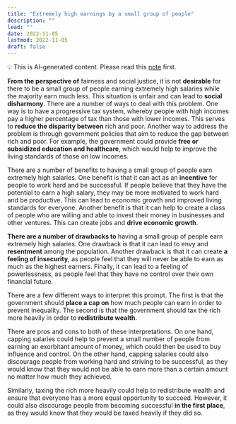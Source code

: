 ```yaml
---
title: "Extremely high earnings by a small group of people"
description: ""
lead: ""
date: 2022-11-05
lastmod: 2022-11-05
draft: false
---
```


💡 This is AI-generated content. Please read this [note](../ai.md) first.

**From the perspective of** fairness and social justice, it is not **desirable** for there to be a small group of people earning extremely high salaries while the majority earn much less. This situation is unfair and can lead to **social disharmony**. There are a number of ways to deal with this problem. One way is to have a progressive tax system, whereby people with high incomes pay a higher percentage of tax than those with lower incomes. This serves to **reduce the disparity between** rich and poor. Another way to address the problem is through government policies that aim to reduce the gap between rich and poor. For example, the government could provide **free or subsidized education and healthcare**, which would help to improve the living standards of those on low incomes.

There are a number of benefits to having a small group of people earn extremely high salaries. One benefit is that it can act as an **incentive** for people to work hard and be successful. If people believe that they have the potential to earn a high salary, they may be more motivated to work hard and be productive. This can lead to economic growth and improved living standards for everyone. Another benefit is that it can help to create a class of people who are willing and able to invest their money in businesses and other ventures. This can create jobs and **drive economic growth**.

**There are a number of drawbacks to** having a small group of people earn extremely high salaries. One drawback is that it can lead to envy and **resentment** among the population. Another drawback is that it can create **a feeling of insecurity**, as people feel that they will never be able to earn as much as the highest earners. Finally, it can lead to a feeling of powerlessness, as people feel that they have no control over their own financial future.

There are a few different ways to interpret this prompt. The first is that the government should **place a cap on** how much people can earn in order to prevent inequality. The second is that the government should tax the rich more heavily in order to **redistribute wealth**.

There are pros and cons to both of these interpretations. On one hand, capping salaries could help to prevent a small number of people from earning an exorbitant amount of money, which could then be used to buy influence and control. On the other hand, capping salaries could also discourage people from working hard and striving to be successful, as they would know that they would not be able to earn more than a certain amount no matter how much they achieved.

Similarly, taxing the rich more heavily could help to redistribute wealth and ensure that everyone has a more equal opportunity to succeed. However, it could also discourage people from becoming successful **in the first place**, as they would know that they would be taxed heavily if they did so.
